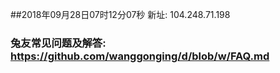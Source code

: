 ##2018年09月28日07时12分07秒 新址: 104.248.71.198
### 兔友常见问题及解答: https://github.com/wanggonging/d/blob/w/FAQ.md
